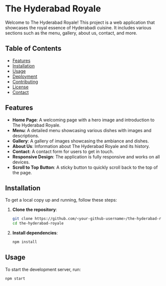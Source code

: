 # The Hyderabad Royale

Welcome to The Hyderabad Royale! This project is a web application that showcases the royal essence of Hyderabadi cuisine. It includes various sections such as the menu, gallery, about us, contact, and more.

## Table of Contents

- [Features](#features)
- [Installation](#installation)
- [Usage](#usage)
- [Deployment](#deployment)
- [Contributing](#contributing)
- [License](#license)
- [Contact](#contact)

## Features

- **Home Page**: A welcoming page with a hero image and introduction to The Hyderabad Royale.
- **Menu**: A detailed menu showcasing various dishes with images and descriptions.
- **Gallery**: A gallery of images showcasing the ambiance and dishes.
- **About Us**: Information about The Hyderabad Royale and its history.
- **Contact**: A contact form for users to get in touch.
- **Responsive Design**: The application is fully responsive and works on all devices.
- **Scroll to Top Button**: A sticky button to quickly scroll back to the top of the page.

## Installation

To get a local copy up and running, follow these steps:

1. **Clone the repository**:
    ```bash
    git clone https://github.com/<your-github-username>/the-hyderabad-royale.git
    cd the-hyderabad-royale
    ```

2. **Install dependencies**:
    ```bash
    npm install
    ```

## Usage

To start the development server, run:

```bash
npm start